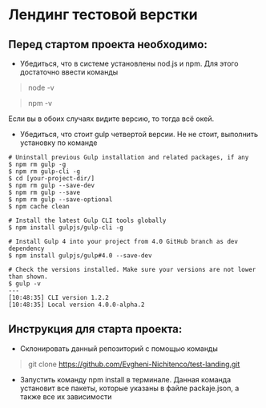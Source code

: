 # Лендинг тестовой верстки

## Перед стартом проекта необходимо:

* Убедиться, что в системе установлены nod.js и npm. Для этого достаточно ввести команды

> node -v

> npm -v

Если вы  в обоих случаях видите версию, то тогда всё окей.

* Убедиться, что стоит gulp четвертой версии. Не не стоит, выполнить установку по команде

```
# Uninstall previous Gulp installation and related packages, if any
$ npm rm gulp -g
$ npm rm gulp-cli -g
$ cd [your-project-dir/]
$ npm rm gulp --save-dev
$ npm rm gulp --save
$ npm rm gulp --save-optional
$ npm cache clean

# Install the latest Gulp CLI tools globally
$ npm install gulpjs/gulp-cli -g

# Install Gulp 4 into your project from 4.0 GitHub branch as dev dependency
$ npm install gulpjs/gulp#4.0 --save-dev

# Check the versions installed. Make sure your versions are not lower than shown.
$ gulp -v
---
[10:48:35] CLI version 1.2.2
[10:48:35] Local version 4.0.0-alpha.2
```

## Инструкция для старта проекта:

* Склонировать данный репозиторий с помощью команды

> git clone https://github.com/Evgheni-Nichitenco/test-landing.git

* Запустить команду npm install в терминале. Данная команда установит все пакеты, которые указаны в файле
packaje.json, а также все их зависимости
